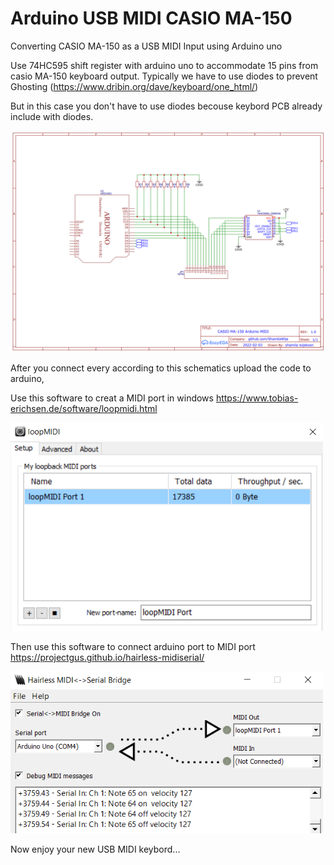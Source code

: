 # Arduino USB MIDI CASIO MA-150
Converting CASIO MA-150 as a USB MIDI Input using Arduino uno

Use 74HC595 shift register with arduino uno to accommodate 15 pins from casio MA-150 keyboard output.
Typically we have to use diodes to prevent Ghosting
(https://www.dribin.org/dave/keyboard/one_html/)


But in this case you don't have to use diodes becouse keybord PCB already include with diodes.

<img src="./Schematics/schematic_1.png" width="600">

After you connect every according to this schematics upload the code to arduino,

Use this software to creat a MIDI port in windows
https://www.tobias-erichsen.de/software/loopmidi.html

<img src="./Img/loopMIDI.png" width="500">


Then use this software to connect arduino port to MIDI port
https://projectgus.github.io/hairless-midiserial/

<img src="./Img/Hairless MIDI.png" width="500">

Now enjoy your new USB MIDI keybord...
